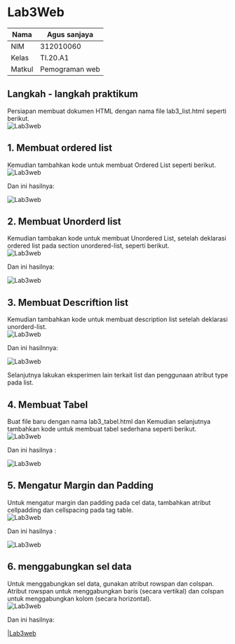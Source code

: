 # Lab3Web

| Nama          | Agus sanjaya   |
|-------------- | ---------------|
| NIM           | 312010060      |
| Kelas         | TI.20.A1       |
| Matkul        | Pemograman web |


## Langkah - langkah praktikum
Persiapan membuat dokumen HTML dengan nama file lab3_list.html seperti berikut.<br>
![Lab3web](img/langkah%20langkah.PNG)

## 1. Membuat ordered list
Kemudian tambahkan kode untuk membuat Ordered List seperti berikut.<br>
![Lab3web](img/kode%20ordered%20list.PNG)

 Dan ini hasilnya:<br>

![Lab3web](img/membuat%20ordered%20list.PNG)

## 2. Membuat Unorderd list
Kemudian tambakan kode untuk membuat Unordered List, setelah deklarasi ordered list pada
section unordered-list, seperti berikut.<br>
![Lab3web](img/kode%20unorderd%20list.PNG)

Dan ini hasilnya:<br>

![Lab3web](img/membuat%20unorderd%20list.PNG)

## 3. Membuat Descriftion list
Kemudian tambahkan kode untuk membuat description list setelah deklarasi unorderd-list.<br>
![Lab3web](img/kode%20membuat%20desciftion%20list.PNG)

Dan ini hasilnnya:<br>

![Lab3web](img/membuat%20descriftion%20list.PNG)

Selanjutnya lakukan eksperimen lain terkait list dan penggunaan atribut type pada list.<br>

## 4. Membuat Tabel
Buat file baru dengan nama lab3_tabel.html dan Kemudian selanjutnya tambahkan kode untuk membuat tabel sederhana seperti berikut.<br>
![Lab3web](img/kode%20membuat%20tabel.PNG)

Dan ini hasilnya :<br>

![Lab3web](img/membuat%20tabel.PNG)

## 5. Mengatur Margin dan Padding
Untuk mengatur margin dan padding pada cel data, tambahkan atribut cellpadding dan
cellspacing pada tag table.<br>
![Lab3web](img/tabel%20tebal.PNG)

Dan ini hasilnya :<br>

![Lab3web](img/membuat%20tabel%20tebal.PNG)

## 6. menggabungkan sel data
Untuk menggabungkan sel data, gunakan atribut rowspan dan colspan. Atribut rowspan untuk
menggabungkan baris (secara vertikal) dan colspan untuk menggabungkan kolom (secara
horizontal).<br>
![Lab3web](img/kode%20menggabungkan%20sel%20data.PNG)<br>

Dan ini hasilnya:<br>

|[Lab3web](img/menggabungkan%20sel%20data.PNG)<br>





